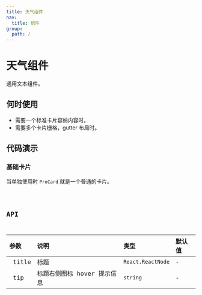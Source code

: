 ```yaml
---
title: 天气组件
nav:
  title: 组件
group:
  path: /
---
```


# 天气组件

通用文本组件。

## 何时使用

- 需要一个标准卡片容纳内容时。
- 需要多个卡片栅格，gutter 布局时。

## 代码演示
 
### 基础卡片

当单独使用时 `ProCard` 就是一个普通的卡片。

<code src="../../demos/WeatherBasic/basic.tsx"  />

## API

| 参数 | 说明 | 类型 | 默认值 |
| :-- | :-- | :-- | :-- |
|  title | 标题 | `React.ReactNode` | - |
|  tip | 标题右侧图标 hover 提示信息 | `string` | - |
